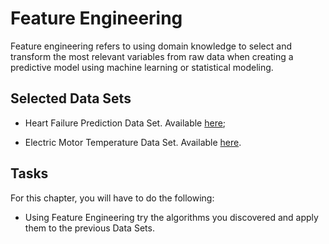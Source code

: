# Feature Engineering

Feature engineering refers to using domain knowledge to select and transform the most relevant variables from raw data when creating a predictive model using machine learning or statistical modeling.

## Selected Data Sets

- Heart Failure Prediction Data Set. Available [here](https://bit.ly/3TR0yYU);

- Electric Motor Temperature Data Set. Available [here](https://bit.ly/3UuvaPV).

## Tasks

For this chapter, you will have to do the following:

- Using Feature Engineering try the algorithms you discovered and apply them to the previous Data Sets.
